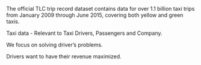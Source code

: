 The official TLC trip record dataset contains data for over 1.1 billion taxi trips      from January 2009 through June 2015, covering both yellow and green taxis.

Taxi data  -  Relevant to Taxi Drivers, Passengers and Company.

We focus on solving driver’s problems.

Drivers want to have their revenue maximized.




